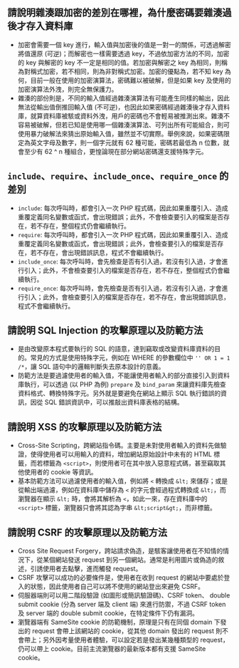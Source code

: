 ## 請說明雜湊跟加密的差別在哪裡，為什麼密碼要雜湊過後才存入資料庫
- 加密會需要一個 key 進行，輸入值與加密後的值是一對一的關係，可透過解密將值還原 (可逆)；而解密也一樣需要透過 key，不過依加密方法的不同，加密的 key 與解密的 key 不一定是相同的值。若加密與解密之 key 為相同，則稱為對稱式加密，若不相同，則為非對稱式加密。加密的優點為，若不知 key 為何，目前一般在使用的加密演算法，密碼難以被破解，但是如果 key 及使用的加密演算法外洩，則完全無保護力。
- 雜湊的部份則是，不同的輸入值經過雜湊演算法有可能產生同樣的輸出，因此無法從輸出值倒推回輸入值 (不可逆)，也因此如果密碼經過雜湊後才存入資料庫，就算資料庫被駭或資料外洩，用戶的密碼也不會輕易被推測出來。雜湊不容易被破解，但若已知是使用哪一個雜湊演算法、可列出所有可能組合，則可使用暴力破解法來猜出原始輸入值，雖然並不切實際。舉例來說，如果密碼限定為英文字母及數字，則一個字元就有 62 種可能，密碼若最低為 n 位數，就會至少有 62 ^ n 種組合，更惶論現在部分網站密碼還支援特殊字元。

## `include`、`require`、`include_once`、`require_once` 的差別
- `include`: 每次呼叫時，都會引入一次 PHP 程式碼，因此如果重覆引入、造成重覆定義同名變數或函式，會出現錯誤；此外，不會檢查要引入的檔案是否存在，若不存在，整個程式仍會繼續執行。
- `require`: 每次呼叫時，都會引入一次 PHP 程式碼，因此如果重覆引入、造成重覆定義同名變數或函式，會出現錯誤；此外，會檢查要引入的檔案是否存在，若不存在，會出現錯誤訊息，程式不會繼續執行。
- `include_once`: 每次呼叫時，會先檢查是否有引入過，若沒有引入過，才會進行引入；此外，不會檢查要引入的檔案是否存在，若不存在，整個程式仍會繼續執行。
- `require_once`: 每次呼叫時，會先檢查是否有引入過，若沒有引入過，才會進行引入；此外，會檢查要引入的檔案是否存在，若不存在，會出現錯誤訊息，程式不會繼續執行。

## 請說明 SQL Injection 的攻擊原理以及防範方法
- 是由改變原本程式要執行的 SQL 的語意，達到竊取或改變資料庫資料的目的。常見的方式是使用特殊字元，例如在 WHERE 的參數欄位中 `'' OR 1 = 1 /*`，讓 SQL 語句中的邏輯判斷失去原本設計的意義。
- 防範方法是要過濾使用者的輸入值，不能讓使用者輸入的部分直接引入到資料庫執行，可以透過 (以 PHP 為例) `prepare` 及 `bind_param` 來讓資料庫先檢查資料格式、轉換特殊字元。另外就是要避免在網站上顯示 SQL 執行錯誤的資訊，因從 SQL 錯誤資訊中，可以推敲出資料庫表格的結構。

## 請說明 XSS 的攻擊原理以及防範方法
- Cross-Site Scripting，跨網站指令碼。主要是未對使用者輸入的資料先做驗證，使得使用者可以用輸入的資料，增加網站原始設計中未有的 HTML 標籤，而若標籤為 `<script>`，則使用者可在其中放入惡意程式碼，甚至竊取其他使用者的 cookie 等資訊。
- 基本防範方法可以過濾使用者的輸入值，例如將 `<` 轉換成 `&lt;` 來儲存；或是從輸出端過濾，例如在資料庫中儲存為 `<` 的字元會經過程式轉換成 `&lt;`，而瀏覽器在顯示 `&lt;` 時，會將其解析為 `<`，如此一來，存在資料庫中的 `<script>` 標籤，瀏覽器只會將其認為字串 `&lt;script&gt;`，而非標籤。

## 請說明 CSRF 的攻擊原理以及防範方法
- Cross Site Request Forgery，跨站請求偽造，是駭客讓使用者在不知情的情況下，從某個網站發送 request 到另一個網站。通常是利用圖片或偽造的敘述，引誘使用者去點擊，進而觸發 request。
- CSRF 攻擊可以成功的必要條件是，使用者在收到 request 的網站中要處於登入的狀態，因此使用者自己可以將不使用的網站登出來避免 CSRF。
- 伺服器端則可以用二階段驗證 (如圖形或簡訊驗證碼)、CSRF token、 double submit cookie (分為 server 端及 client 端) 來進行防禦，不過 CSRF token 及 server 端的 double submit cookie，在特定條件下仍有漏洞。
- 瀏覽器端有 SameSite cookie 的防範機制，原理是只有在同個 domain 下發出的 request 會帶上該網站的 cookie，從其他 domain 發出的 request 則不會帶上；另外因考量使用者體驗，可以設定若是發出某幾種類型的 request，仍可以帶上 cookie。目前主流瀏覽器的最新版本都有支援 SameSite cookie。